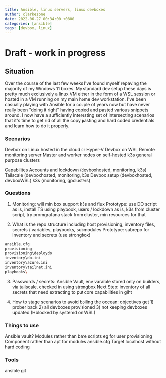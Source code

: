```yaml
---
title: Ansible, linux servers, linux devboxes
author: clarkezone
date: 2022-06-27 00:34:00 +0800
categories: [ansible]
tags: [devbox, linux]
---
```

# Draft - work in progress
## Situation
Over the course of the last few weeks I've found myself repaving the majority of my Windows 11 boxes.  My standard dev setup these days is pretty much exclusively a linux VM either in the form of a WSL session or hosted in a VM running on my main home dev workstation.  I've been casually playing with Ansible for a couple of years now but have never really been "doing it right" having copied and pasted various snippets around.  I now have a sufficiently interesting set of intersecting scenarios that it's time to get rid of all the copy pasting and hard coded credentials and learn how to do it properly.

### Scenarios
Devbox on Linux hosted in the cloud or Hyper-V
Devbox on WSL
Remote monitoring server
Master and worker nodes on self-hosted k3s general purpose clusters

Capabilites
Accounts and lockdown (devboxhosted, monitoring, k3s)
Tailscale (devboxhosted, monitoring, k3s
Devbox setup (devboxhosted, devboxWSL)
k3s (monitoring, gpclusters)

### Questions
1. Monitoring: will min box support k3s and flux
Prototype: use DO script as is, install TS using playbook, users / lockdown as is, k3s from cluster script, try promgrafana stack from cluster, min resources for that

2. What is the repo structure including host provisioning, inventory files, secrets / variables, playbooks, submodules
Prototype: subrepo for inventory and secrets (use strongbox)

```bash
ansible.cfg
provisioning
provisioning\deploydo
inventory\do.ini
inventory\azure.ini
inventory\tailnet.ini
playbooks\
```

3. Passwords / secrets: Ansible Vault, env varaible stored only on builders, via tailscale, checked in using strongbox
Next Step: inventory of all secrets that need extracting to put core capabilities in giht

4. How to stage scenarios to avoid boiling the occean: objectives get 1) prober back 2) all devboxes provisioned 3) not keeping devboxes updated (Hblocked by systemd on WSL)

### Things to use
Ansible vault?
Modules rather than bare scripts eg for user provisioning
Component rather than apt for modules
ansible.cfg
Target localhost without hard coding

### Tools
ansible
git